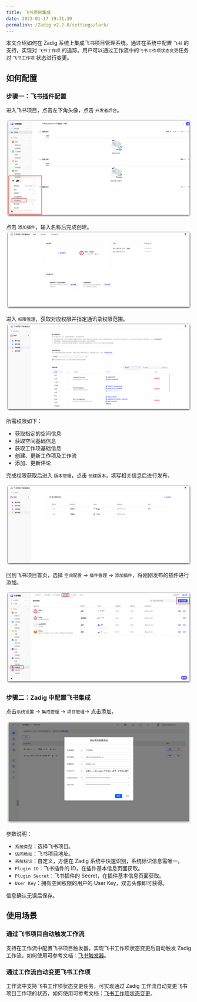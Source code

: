 ```yaml
---
title: 飞书项目集成
date: 2023-01-17 19:31:39
permalink: /Zadig v2.2.0/settings/lark/
---
```


本文介绍如何在 Zadig 系统上集成飞书项目管理系统。通过在系统中配置 `飞书` 的支持，实现对 `飞书工作项` 的追踪。用户可以通过工作流中的`飞书工作项状态变更`任务对 `飞书工作项` 状态进行变更。

## 如何配置

### 步骤一：飞书插件配置
进入飞书项目，点击左下角头像，点击 `开发者后台`。

![larkapp](../../../../_images/larkapp_config_01.png)

点击 `添加插件`，输入名称后完成创建。
![larkapp](../../../../_images/larkapp_config_02.png)

进入 `权限管理`，获取对应权限并指定通讯录权限范围。
![larkapp](../../../../_images/larkapp_config_03.png)

所需权限如下：
- 获取指定的空间信息
- 获取空间基础信息
- 获取工作项基础信息
- 创建、更新工作项及工作流
- 添加、更新评论

完成权限获取后进入 `版本管理`，点击 `创建版本`，填写相关信息后进行发布。

![larkapp](../../../../_images/larkapp_config_04.png)

回到飞书项目首页，选择 `空间配置` -> `插件管理` -> `添加插件`，将刚刚发布的插件进行添加。

![larkapp](../../../../_images/larkapp_config_05.png)

### 步骤二：Zadig 中配置飞书集成

点击`系统设置` -> `集成管理`  -> `项目管理`-> 点击添加。

![lark](../../../../_images/lark1.png)

参数说明：
- `系统类型`：选择飞书项目。
- `访问地址`：飞书项目地址。
- `系统标识`：自定义，方便在 Zadig 系统中快速识别，系统标识信息需唯一。
- `Plugin ID`：飞书插件的 ID，在插件基本信息页面获取。
- `Plugin Secret`：飞书插件的 Secret，在插件基本信息页面获取。
- `User Key`：拥有空间权限的用户的 User Key，双击头像即可获得。

信息确认无误后保存。

## 使用场景

### 通过飞书项目自动触发工作流

支持在工作流中配置飞书项目触发器，实现飞书工作项状态变更后自动触发 Zadig 工作流，如何使用可参考文档：[飞书触发器](/cn/Zadig%20v2.2.0/project/workflow-trigger/#飞书项目触发器)。

### 通过工作流自动变更飞书工作项

工作流中支持飞书工作项状态变更任务，可实现通过 Zadig 工作流自动变更飞书项目工作项的状态，如何使用可参考文档：[飞书工作项状态变更](/cn/Zadig%20v2.2.0/project/workflow-jobs/#飞书工作项状态变更)。
